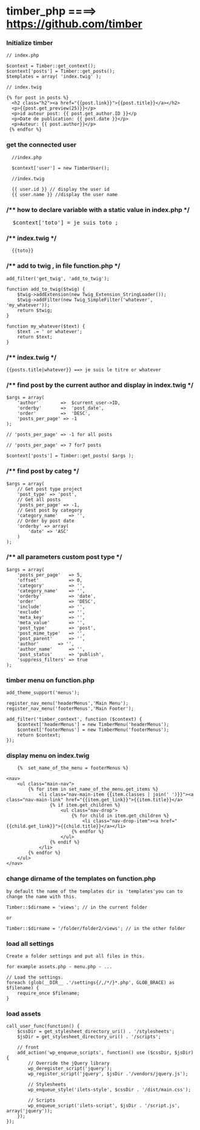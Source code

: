 # timber_php ====> https://github.com/timber

<h3> Initialize timber</h3>

```
// index.php

$context = Timber::get_context();
$context['posts'] = Timber::get_posts();
$templates = array( 'index.twig' );

// index.twig

{% for post in posts %}
  <h2 class="h2"><a href="{{post.link}}">{{post.title}}</a></h2>
  <p>{{post.get_preview(25)}}</p>
  <p>id auteur post: {{ post.get_author.ID }}</p
  <p>Date de publication: {{ post.date }}</p>
  <p>Auteur: {{ post.author}}</p>
 {% endfor %}
```

<h3> get the connected user </h3>

```
  //index.php

  $context['user'] = new TimberUser();
  
  //index.twig

  {{ user.id }} // display the user id
  {{ user.name }} //display the user name
```

<h3> /** how to declare variable  with a static value in index.php */ </h3>

<pre>
  $context['toto'] = je suis toto ;
</pre>

<h3>/** index.twig */</h3>

```
  {{toto}}
```

<h3>/** add to twig , in file function.php */</h3>

```
add_filter('get_twig', 'add_to_twig');

function add_to_twig($twig) {
    $twig->addExtension(new Twig_Extension_StringLoader());
    $twig->addFilter(new Twig_SimpleFilter('whatever', 'my_whatever'));
    return $twig;
}

function my_whatever($text) {
    $text .= ' or whatever';
    return $text;
}
```

<h3>/** index.twig */</h3>

```
{{posts.title|whatever}} ==> je suis le titre or whatever
```

<h3>/** find post by the current author and display in index.twig */</h3>

```
$args = array(
    'author'        =>  $current_user->ID,
    'orderby'       =>  'post_date',
    'order'         =>  'DESC',
    'posts_per_page' => -1
);

// 'posts_per_page' => -1 for all posts

// 'posts_per_page' => 7 for7 posts

$context['posts'] = Timber::get_posts( $args );
```

<h3>/** find post by categ */</h3>

```
$args = array(
    // Get post type project
    'post_type' => 'post',
    // Get all posts
    'posts_per_page' => -1,
    // Gest post by category
    'category_name'    => '',
    // Order by post date
    'orderby' => array(
        'date' => 'ASC'
    )
);
```
<h3>/** all parameters custom post type */</h3>

```
$args = array(
	'posts_per_page'   => 5,
	'offset'           => 0,
	'category'         => '',
	'category_name'    => '',
	'orderby'          => 'date',
	'order'            => 'DESC',
	'include'          => '',
	'exclude'          => '',
	'meta_key'         => '',
	'meta_value'       => '',
	'post_type'        => 'post',
	'post_mime_type'   => '',
	'post_parent'      => '',
	'author'	   => '',
	'author_name'	   => '',
	'post_status'      => 'publish',
	'suppress_filters' => true 
);
```

<h3>timber menu on function.php</h3>

```
add_theme_support('menus');

register_nav_menu('headerMenus','Main Menu');
register_nav_menu('footerMenus','Main Footer');

add_filter('timber_context', function ($context) {
    $context['headerMenus'] = new TimberMenu('headerMenus');
    $context['footerMenus'] = new TimberMenu('footerMenus');
    return $context;
});
```

<h3>display menu on index.twig</h3>

```
    {%  set_name_of_the_menu = footerMenus %}

<nav>
    <ul class="main-nav">
        {% for item in set_name_of_the_menu.get_items %}
            <li class="nav-main-item {{item.classes | join(' ')}}"><a class="nav-main-link" href="{{item.get_link}}">{{item.title}}</a>
                {% if item.get_children %}
                    <ul class="nav-drop">
                        {% for child in item.get_children %}
                            <li class="nav-drop-item"><a href="{{child.get_link}}">{{child.title}}</a></li>
                        {% endfor %}
                    </ul>
                {% endif %}
            </li>
        {% endfor %}
    </ul>
</nav>
```

<h3> change dirname of the templates on function.php </h3>

```
by default the name of the templates dir is 'templates'you can to change the name with this.

Timber::$dirname = 'views'; // in the current folder

or 

Timber::$dirname = '/folder/folder2/views'; // in the other folder

```

<h3> load all settings </h3>

```
Create a folder settings and put all files in this.

for example assets.php - menu.php - ...

// Load the settings.
foreach (glob(__DIR__ .'/settings{/,/*/}*.php', GLOB_BRACE) as $filename) {
    require_once $filename;
}
```
<h3> load assets </h3>

```
call_user_func(function() {
    $cssDir = get_stylesheet_directory_uri() . '/stylesheets';
    $jsDir = get_stylesheet_directory_uri() . '/scripts';

    // front
    add_action('wp_enqueue_scripts', function() use ($cssDir, $jsDir) {
        // Override the jQuery library
        wp_deregister_script('jquery');
        wp_register_script('jquery', $jsDir .'/vendors/jquery.js');

        // Stylesheets
        wp_enqueue_style('ilets-style', $cssDir . '/dist/main.css');

        // Scripts
        wp_enqueue_script('ilets-script', $jsDir . '/script.js',  array('jquery'));
    });
});
```
